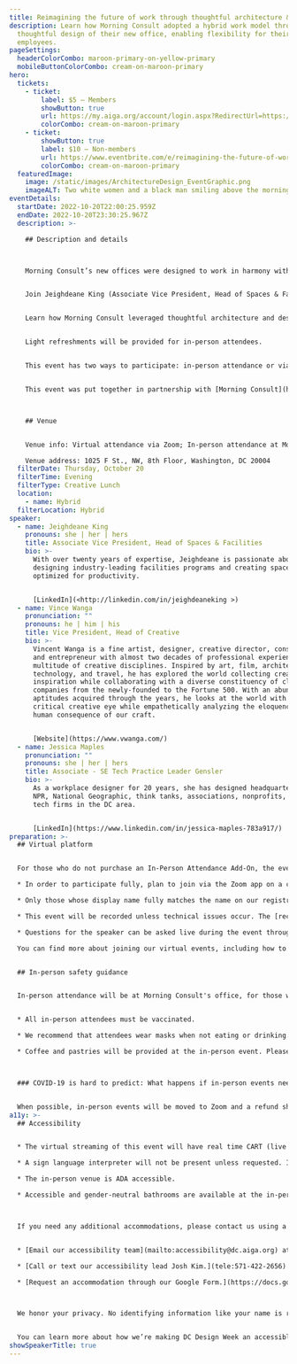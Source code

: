```yaml
---
title: Reimagining the future of work through thoughtful architecture & design
description: Learn how Morning Consult adopted a hybrid work model through
  thoughtful design of their new office, enabling flexibility for their
  employees.
pageSettings:
  headerColorCombo: maroon-primary-on-yellow-primary
  mobileButtonColorCombo: cream-on-maroon-primary
hero:
  tickets:
    - ticket:
        label: $5 — Members
        showButton: true
        url: https://my.aiga.org/account/login.aspx?RedirectUrl=https://ikit.aiga.org/ikit_national_util/ikit-national-util-sso-redirect/?state=https%3A%2F%2Fdc.aiga.org%2Fevent%2Freimagining-the-future-of-work-through-thoughtful-architecture-design%2F%3Fredirect_source%3Deventbrite_register
        colorCombo: cream-on-maroon-primary
    - ticket:
        showButton: true
        label: $10 — Non-members
        url: https://www.eventbrite.com/e/reimagining-the-future-of-work-through-thoughtful-architecture-design-tickets-425482017167
        colorCombo: cream-on-maroon-primary
  featuredImage:
    image: /static/images/ArchitectureDesign_EventGraphic.png
    imageALT: Two white women and a black man smiling above the morning consult logo
eventDetails:
  startDate: 2022-10-20T22:00:25.959Z
  endDate: 2022-10-20T23:30:25.967Z
  description: >-

    ## Description and details



    Morning Consult’s new offices were designed to work in harmony with the company’s innovative hybrid work model. They set out to make their offices as flexible as home — while making remote workers an inclusive part of office culture.


    Join Jeighdeane King (Associate Vice President, Head of Spaces & Facilities, Morning Consult), Vince Wanga (Vice President, Head of Creative, Morning Consult), and Jessica Maples (SE Tech Practice Leader, Gensler) in an informative and engaging conversation on the future of work.


    Learn how Morning Consult leveraged thoughtful architecture and design to allow team members maximum flexibility on where and how they work through embedded flexible seating, an intentional lack of formal offices, private locker systems, technology-enabled collaborative spaces, hospitality-inspired wayfinding, a clean desk policy, and a plethora of open and private workspaces. This may change how offices function in the future.


    Light refreshments will be provided for in-person attendees.


    This event has two ways to participate: in-person attendance or via Zoom. You will indicate the way you plan to participate when selecting your ticket.


    T﻿his event was put together in partnership with [Morning Consult](https://morningconsult.com/).



    ## Venue


    Venue info: Virtual attendance via Zoom; In-person attendance at Morning Consult

    Venue address: 1025 F St., NW, 8th Floor, Washington, DC 20004
  filterDate: Thursday, October 20
  filterTime: Evening
  filterType: Creative Lunch
  location:
    - name: Hybrid
  filterLocation: Hybrid
speaker:
  - name: Jeighdeane King
    pronouns: she | her | hers
    title: Associate Vice President, Head of Spaces & Facilities
    bio: >-
      With over twenty years of expertise, Jeighdeane is passionate about
      designing industry-leading facilities programs and creating spaces
      optimized for productivity.


      [LinkedIn](<http://linkedin.com/in/jeighdeaneking >)
  - name: Vince Wanga
    pronunciation: ""
    pronouns: he | him | his
    title: Vice President, Head of Creative
    bio: >-
      Vincent Wanga is a fine artist, designer, creative director, consultant,
      and entrepreneur with almost two decades of professional experience in a
      multitude of creative disciplines. Inspired by art, film, architecture,
      technology, and travel, he has explored the world collecting creative
      inspiration while collaborating with a diverse constituency of clients and
      companies from the newly-founded to the Fortune 500. With an abundance of
      aptitudes acquired through the years, he looks at the world with a
      critical creative eye while empathetically analyzing the eloquence and
      human consequence of our craft.


      [Website](https://www.vwanga.com/)
  - name: Jessica Maples
    pronunciation: ""
    pronouns: she | her | hers
    title: Associate - SE Tech Practice Leader Gensler
    bio: >-
      As a workplace designer for 20 years, she has designed headquarters for
      NPR, National Geographic, think tanks, associations, nonprofits, and many
      tech firms in the DC area.


      [LinkedIn](https://www.linkedin.com/in/jessica-maples-783a917/)
preparation: >-
  ## Virtual platform


  For those who do not purchase an In-Person Attendance Add-On, the event will be streamed via Zoom:

  * In order to participate fully, plan to join via the Zoom app on a computer, tablet, or mobile device with enough bandwidth to support viewing video.

  * Only those whose display name fully matches the name on our registration list will be admitted from the waiting room, to ensure only those who have registered for the event are able to attend — and to create space for intimate conversations.

  * This event will be recorded unless technical issues occur. The [recordings will be shared in the AIGA DC recordings archive](https://dc.aiga.org/introducing-the-aiga-dc-event-recordings-archive/) for AIGA members to rewatch or catch up on at a later date. If you’re not an AIGA Member, you can register for a membership on the [AIGA Membership website](https://www.aiga.org/membership-community/aiga-membership/).

  * Questions for the speaker can be asked live during the event through the chat (virtually) or by raising your hand (in-person) during the Q&A portion of the event.

  You can find more about joining our virtual events, including how to connect, directions to troubleshoot, and information about our refund policy in our [FAQ.](/faq/)


  ## In-person safety guidance


  In-person attendance will be at Morning Consult's office, for those who select an In-Person Add-On with their ticket: **1025 F St., NW, 8th Floor, Washington, DC 20004**


  * All in-person attendees must be vaccinated.

  * We recommend that attendees wear masks when not eating or drinking.

  * Coffee and pastries will be provided at the in-person event. Please plan to arrive early to settle in.



  ### COVID-19 is hard to predict: What happens if in-person events need to be canceled?


  When possible, in-person events will be moved to Zoom and a refund should not be expected. If an event is canceled in its entirety, a refund will be issued. In either scenario you will be notified immediately.
a11y: >-
  ## Accessibility


  * The virtual streaming of this event will have real time CART (live captioning) services and transcriptions provided by Verbit.

  * A sign language interpreter will not be present unless requested. If requested, we will do our best to employ a sign language interpreter for the event.

  * The in-person venue is ADA accessible.

  * Accessible and gender-neutral bathrooms are available at the in-person location.



  If you need any additional accommodations, please contact us using a method that works best for you:


  * [Email our accessibility team](mailto:accessibility@dc.aiga.org) at accessibility@dc.aiga.org.

  * [Call or text our accessibility lead Josh Kim.](tele:571-422-2656)

  * [Request an accommodation through our Google Form.](https://docs.google.com/forms/d/e/1FAIpQLSe2l-FrPiSaZxPjIAOUadYn3axaz6SyloV42CWg-HF65TTy1w/viewform)



  We honor your privacy. No identifying information like your name is required to request an accommodation, and all details will be deleted once completed.


  You can learn more about how we’re making DC Design Week an accessible experience by visiting our [accessibility statement](/accessibility/).
showSpeakerTitle: true
---
```

